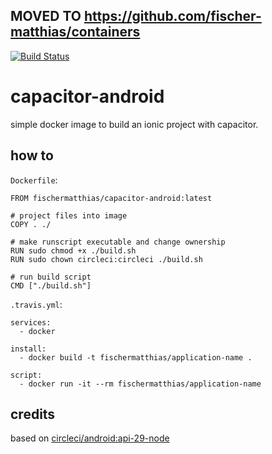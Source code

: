 ## MOVED TO https://github.com/fischer-matthias/containers

[![Build Status](https://travis-ci.com/fischer-matthias/capacitor-android.svg?branch=master)](https://travis-ci.com/fischer-matthias/capacitor-android)

# capacitor-android

simple docker image to build an ionic project with capacitor.

## how to

`Dockerfile`:

```
FROM fischermatthias/capacitor-android:latest

# project files into image
COPY . ./

# make runscript executable and change ownership
RUN sudo chmod +x ./build.sh
RUN sudo chown circleci:circleci ./build.sh

# run build script
CMD ["./build.sh"]
```

`.travis.yml`:

```
services:
  - docker

install:
  - docker build -t fischermatthias/application-name .

script:
  - docker run -it --rm fischermatthias/application-name
```

## credits

based on [circleci/android:api-29-node](https://hub.docker.com/r/circleci/android)
